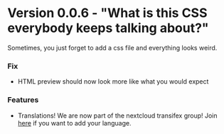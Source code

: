 # Version 0.0.6 - "What is this CSS everybody keeps talking about?"

Sometimes, you just forget to add a css file and everything looks weird.

### Fix

* HTML preview should now look more like what you would expect

### Features

* Translations! We are now part of the nextcloud transifex group! Join
  [here](https://www.transifex.com/nextcloud/nextcloud/dashboard/) if you
  want to add your language.
